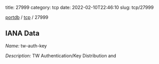 title: 27999
category: tcp
date: 2022-02-10T22:46:10
slug: tcp/27999

[portdb](/) / [tcp](/category/tcp.html) / 27999


## IANA Data

_Name:_ tw-auth-key

_Description:_ TW Authentication/Key Distribution and

